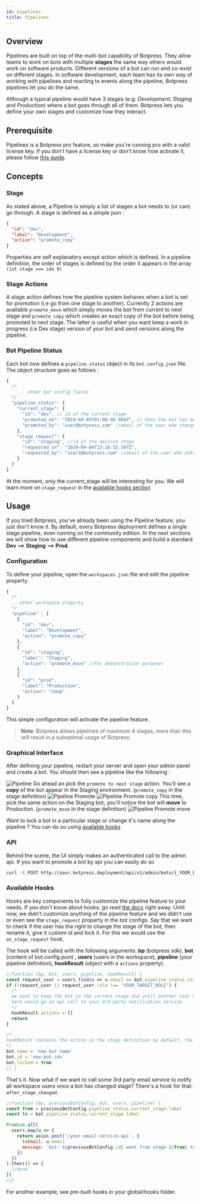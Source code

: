 ```yaml
---
id: pipelines
title: Pipelines
---
```


## Overview

Pipelines are built on top of the multi-bot capability of Botpress. They allow teams to work on bots with multiple **stages** the same way others would work on software products. Different versions of a bot can run and co-exist on different stages. In software development, each team has its own way of working with pipelines and reacting to events along the pipeline, Botpress pipelines let you do the same.

Although a typical pipeline would have 3 stages (e.g: _Development_, _Staging_ and _Production_) where a bot goes through all of them. Botpress lets you define your own stages and customize how they interact.

## Prerequisite

Pipelines is a Botpress pro feature, so make you're running pro with a valid license key. If you don't have a license key or don't know how activate it, please follow [this guide](/docs/pro/licensing).

## Concepts

### Stage

As stated above, a Pipeline is simply a list of stages a bot needs to (or can) go through. A stage is defined as a simple json :

```json
{
  "id": "dev",
  "label": "Development",
  "action": "promote_copy"
}
```

Properties are self explanatory except action which is defined. In a pipeline definition, the order of stages is defined by the order it appears in the array `(1st stage === idx 0)`

### Stage Actions

A stage action defines how the pipeline system behaves when a bot is set for promotion (i.e go from one stage to another). Currently 2 actions are available `promote_move` which simply moves the bot from current to next stage and `promote_copy` which creates an exact copy of the bot before being promoted to next stage. The latter is useful when you want keep a work in progress (i.e Dev stage) version of your bot and send versions along the pipeline.

### Bot Pipeline Status

Each bot now defines a `pipeline_status` object in its `bot.config.json` file. The object structure goes as follows :

```js
{
  /*
    ... other bot config fields
  */
  "pipeline_status": {
    "current_stage": {
      "id": "dev", // id of the current stage
      "promoted_on": "2019-04-03T01:08:46.999Z", // date the bot has moved to this stage
      "promoted_by": "user@botpress.com" //email of the user who changed the stage of the bot
    },
    "stage_request": {
      "id": "staging", //id of the desired stage
      "requested_on": "2019-04-04T13:16:32.107Z",
      "requested_by": "user2@botpress.com" //email of the user who asked for a stage change
    }
  }
}
```

At the moment, only the current_stage will be interesting for you. We will learn more on `stage_request` in the [available hooks section](#available-hooks)

## Usage

If you tried Botpress, you've already been using the Pipeline feature, you just don't know it. By default, every Botpress deployment defines a single stage pipeline, even running on the community edition. In the next sections we will show how to use different pipeline components and build a standard **Dev** ==> **Staging** ==> **Prod**.

### Configuration

To define your pipeline, open the `workspaces.json` file and edit the pipeline property.

```js
{
  /*
  ...other workspace property
  */
  "pipeline" : [
    {
      "id": "dev",
      "label": "Development",
      "action": "promote_copy"
    },
    {
      "id": "staging",
      "label": "Staging",
      "action": "promote_move" //for demonstration purposes
    },
    {
      "id": "prod",
      "label": "Production",
      "action": "noop"
    }
  ]
}
```

This simple configuration will activate the pipeline feature.

> **Note**: Botpress allows pipelines of maximum 4 stages, more than this will result in a suboptimal usage of Botpress.

### Graphical Interface

After defining your pipeline, restart your server and open your admin panel and create a bot. You should then see a pipeline like the following :

![Pipeline](assets/pipeline.png)
Go ahead an pick the `promote to next stage` action. You'll see a **copy** of the bot appear in the Staging environment. (`promote_copy` in the stage definition)
![Pipeline Promote](assets/pipeline_promote.png)
![Pipeline Promote copy](assets/pipeline_promoted_copy.png)
This time, pick the same action on the Staging bot, you'll notice the bot will **move** to Production. (`promote_move` in the stage definition)
![Pipeline Promote move](assets/pipeline_promoted_move.png)

Want to lock a bot in a particular stage or change it's name along the pipeline ? You can do so using [available hooks](#available-hooks)

### API

Behind the scene, the UI simply makes an authenticated call to the admin api. If you want to promote a bot by api you can easily do so

```bash
curl -X POST http://your.botpress.deployment/api/v1/admin/bots/{_YOUR_BOT_ID_}/stage -H="Authorization:Bearer {_YOUR_AUTH_TOKEN_}"
```

### Available Hooks

Hooks are key components to fully customize the pipeline feature to your needs. If you don't know about hooks, go read [the docs](../main/code#hooks) right away.
Until now, we didn't customize anything of the pipeline feature and we didn't use or even see the `stage_request` property in the bot configs. Say that we want to check if the user has the right to change the stage of the bot, then rename it, give it custom id and lock it. For this we would use the `on_stage_request` hook.

The hook will be called with the following arguments: **bp** (botpress sdk), **bot** (content of bot.config.json) , **users** (users in the workspace), **pipeline** (your pipeline definition), **hookResult** (object with a `actions` property).

```js
//function (bp, bot, users, pipeline, hookResult) {
const request_user = users.find(u => u.email == bot.pipeline_status.stage_request.requested_by)
if (!request_user || request_user.role !== 'YOUR_TARGET_ROLE') {
  /*
  we want to keep the bot in the current stage and until another user with the right role promotes it
  here would go an api call to your 3rd party notification service
  */
  hookResult.actions = []
  return
}

/*
hookResult contains the action in the stage definition by default, the promoted bot (copied or moved) will have the following properties
*/
bot.name = 'new bot name'
bot.id = 'new-bot-id='
bot.locked = true
// }
```

That's it. Now what if we want to call some 3rd party email service to notify all workspace users once a bot has changed stage? There's a hook for that: `after_stage_changed`.

```js
//function (bp, previousBotConfig, bot, users, pipeline) {
const from = previousBotConfig.pipeline_status.current_stage.label
const to = bot.pipeline_status.current_stage.label

Promise.all(
  users.map(u => {
    return axios.post('/your-email-service-api', {
      toEmail: u.email
      message: `bot: ${previousBotConfig.id} went from stage ${from} to ${to}`
    })
  })
).then(() => {
  //done
})
//}
```

For another example, see pre-built hooks in your global/hooks folder.
